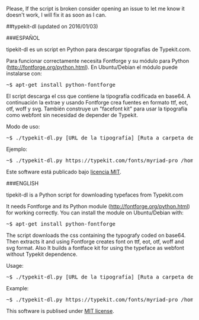 Please, If the script is broken consider opening an issue to let me know it doesn't work, I will fix it as soon as I can.

##typekit-dl (updated on 2016/01/03)

###ESPAÑOL

tipekit-dl es un script en Python para descargar tipografías de Typekit.com.

Para funcionar correctamente necesita Fontforge y su módulo para Python
(http://fontforge.org/python.html). En Ubuntu/Debian el módulo puede instalarse con:

<pre>~$ apt-get install python-fontforge</pre>

El script descarga el css que contiene la tipografía codificada en base64.
A continuación la extrae y usando Fontforge crea fuentes en formato ttf, eot, otf,
woff y svg. También construye un "facefont kit" para usar la tipografía
como webfont sin necesidad de depender de Typekit.

Modo de uso:

<pre>~$ ./typekit-dl.py [URL de la tipografía] [Ruta a carpeta de destino]</pre>

Ejemplo:

<pre>~$ ./typekit-dl.py https://typekit.com/fonts/myriad-pro /home/jorge/Myriad</pre>

Este software está publicado bajo [licencia MIT](http://opensource.org/licenses/MIT).

###ENGLISH

tipekit-dl is a Python script for downloading typefaces from Typekit.com

It needs Fontforge and its Python module (http://fontforge.org/python.html) for working correctly. You can install the module on Ubuntu/Debian with:

<pre>~$ apt-get install python-fontforge</pre>

The script downloads the css containing the typografy coded on base64. Then extracts it and using Fontforge creates font on ttf, eot, otf, woff and svg format. Also It builds a fontface kit for using the typeface as webfont without Typekit dependence.

Usage:

<pre>~$ ./typekit-dl.py [URL de la tipografía] [Ruta a carpeta de destino]</pre>

Example:

<pre>~$ ./typekit-dl.py https://typekit.com/fonts/myriad-pro /home/jorge/Myriad</pre>


This software is publised under [MIT license](http://opensource.org/licenses/MIT).